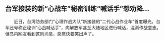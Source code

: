 ## 台军接装的新“心战车”秘密训练“喊话手”想劝降…
　　近日，台湾防务部门“心理作战大队”新接装的“二代心战作业车”首度曝光，台军还号称正秘训“心战喊话手”，向解放军甚至大陆地区进行喊话，混淆作战意志。但岛内网友看到这则消息，感觉快要笑出声了。

